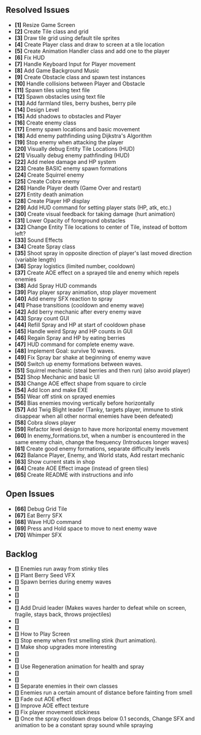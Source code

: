 ## Resolved Issues ##

- **[1]** Resize Game Screen
- **[2]** Create Tile class and grid
- **[3]** Draw tile grid using default tile sprites
- **[4]** Create Player class and draw to screen at a tile location
- **[5]** Create Animation Handler class and add one to the player
- **[6]** Fix HUD
- **[7]** Handle Keyboard Input for Player movement
- **[8]** Add Game Background Music
- **[9]** Create Obstacle class and spawn test instances
- **[10]** Handle collisions between Player and Obstacle
- **[11]** Spawn tiles using text file
- **[12]** Spawn obstacles using text file
- **[13]** Add farmland tiles, berry bushes, berry pile
- **[14]** Design Level
- **[15]** Add shadows to obstacles and Player
- **[16]** Create enemy class
- **[17]** Enemy spawn locations and basic movement
- **[18]** Add enemy pathfinding using Dijkstra's Algorithm
- **[19]** Stop enemy when attacking the player
- **[20]** Visually debug Entity Tile Locations (HUD)
- **[21]** Visually debug enemy pathfinding (HUD)
- **[22]** Add melee damage and HP system
- **[23]** Create BASIC enemy spawn formations
- **[24]** Create Squirrel enemy
- **[25]** Create Cobra enemy
- **[26]** Handle Player death (Game Over and restart)
- **[27]** Entity death animation
- **[28]** Create Player HP display
- **[29]** Add HUD command for setting player stats (HP, atk, etc.)
- **[30]** Create visual feedback for taking damage (hurt animation)
- **[31]** Lower Opacity of foreground obstacles
- **[32]** Change Entity Tile locations to center of Tile, instead of bottom left?
- **[33]** Sound Effects
- **[34]** Create Spray class
- **[35]** Shoot spray in opposite direction of player's last moved direction (variable length)
- **[36]** Spray logistics (limited number, cooldown)
- **[37]** Create AOE effect on a sprayed tile and enemy which repels enemies
- **[38]** Add Spray HUD commands
- **[39]** Play player spray animation, stop player movement
- **[40]** Add enemy SFX reaction to spray
- **[41]** Phase transitions (cooldown and enemy wave)
- **[42]** Add berry mechanic after every enemy wave
- **[43]** Spray count GUI
- **[44]** Refill Spray and HP at start of cooldown phase
- **[45]** Handle weird Spray and HP counts in GUI
- **[46]** Regain Spray and HP by eating berries
- **[47]** HUD command for complete enemy wave.
- **[48]** Implement Goal: survive 10 waves.
- **[49]** Fix Spray bar shake at beginning of enemy wave
- **[50]** Switch up enemy formations between waves.
- **[51]** Squirrel mechanic (steal berries and then run) (also avoid player)
- **[52]** Shop Mechanic and basic UI
- **[53]** Change AOE effect shape from square to circle
- **[54]** Add Icon and make EXE
- **[55]** Wear off stink on sprayed enemies
- **[56]** Bias enemies moving vertically before horizontally
- **[57]** Add Twig Blight leader (Tanky, targets player, immune to stink
disappear when all other normal enemies have been defeated)
- **[58]** Cobra slows player
- **[59]** Refactor level design to have more horizontal enemy movement
- **[60]** In enemy_formations.txt, when a number is encountered in the same enemy chain,
change the frequency (Introduces longer waves)
- **[61]** Create good enemy formations, separate difficulty levels
- **[62]** Balance Player, Enemy, and World stats, Add restart mechanic
- **[63]** Show current stats in shop
- **[64]** Create AOE Effect image (instead of green tiles)
- **[65]** Create README with instructions and info

## Open Issues ##

- **[66]** Debug Grid Tile
- **[67]** Eat Berry SFX
- **[68]** Wave HUD command
- **[69]** Press and Hold space to move to next enemy wave
- **[70]** Whimper SFX

## Backlog ##

- **[]** Enemies run away from stinky tiles
- **[]** Plant Berry Seed VFX
- **[]** Spawn berries during enemy waves
- **[]** 
- **[]** 
- **[]** 
- **[]** Add Druid leader
(Makes waves harder to defeat while on screen, fragile, stays back, throws projectiles)
- **[]** 
- **[]** 
- **[]** How to Play Screen
- **[]** Stop enemy when first smelling stink (hurt animation).
- **[]** Make shop upgrades more interesting
- **[]** 
- **[]** 
- **[]** Use Regeneration animation for health and spray
- **[]** 
- **[]** 
- **[]** Separate enemies in their own classes
- **[]** Enemies run a certain amount of distance before fainting from smell
- **[]** Fade out AOE effect
- **[]** Improve AOE effect texture
- **[]** Fix player movement stickiness
- **[]** Once the spray cooldown drops below 0.1 seconds,
Change SFX and animation to be a constant spray sound while spraying
